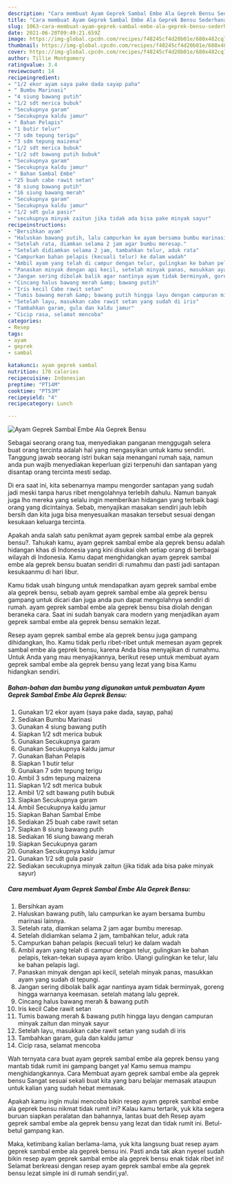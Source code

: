```yaml
---
description: "Cara membuat Ayam Geprek Sambal Embe Ala Geprek Bensu Sederhana Untuk Jualan"
title: "Cara membuat Ayam Geprek Sambal Embe Ala Geprek Bensu Sederhana Untuk Jualan"
slug: 1063-cara-membuat-ayam-geprek-sambal-embe-ala-geprek-bensu-sederhana-untuk-jualan
date: 2021-06-20T09:49:21.659Z
image: https://img-global.cpcdn.com/recipes/f48245cf4d20b01e/680x482cq70/ayam-geprek-sambal-embe-ala-geprek-bensu-foto-resep-utama.jpg
thumbnail: https://img-global.cpcdn.com/recipes/f48245cf4d20b01e/680x482cq70/ayam-geprek-sambal-embe-ala-geprek-bensu-foto-resep-utama.jpg
cover: https://img-global.cpcdn.com/recipes/f48245cf4d20b01e/680x482cq70/ayam-geprek-sambal-embe-ala-geprek-bensu-foto-resep-utama.jpg
author: Tillie Montgomery
ratingvalue: 3.4
reviewcount: 14
recipeingredient:
- "1/2 ekor ayam saya pake dada sayap paha"
- " Bumbu Marinasi"
- "4 siung bawang putih"
- "1/2 sdt merica bubuk"
- "Secukupnya garam"
- "Secukupnya kaldu jamur"
- " Bahan Pelapis"
- "1 butir telur"
- "7 sdm tepung terigu"
- "3 sdm tepung maizena"
- "1/2 sdt merica bubuk"
- "1/2 sdt bawang putih bubuk"
- "Secukupnya garam"
- "Secukupnya kaldu jamur"
- " Bahan Sambal Embe"
- "25 buah cabe rawit setan"
- "8 siung bawang putih"
- "16 siung bawang merah"
- "Secukupnya garam"
- "Secukupnya kaldu jamur"
- "1/2 sdt gula pasir"
- "secukupnya minyak zaitun jika tidak ada bisa pake minyak sayur"
recipeinstructions:
- "Bersihkan ayam"
- "Haluskan bawang putih, lalu campurkan ke ayam bersama bumbu marinasi lainnya."
- "Setelah rata, diamkan selama 2 jam agar bumbu meresap."
- "Setelah didiamkan selama 2 jam, tambahkan telur, aduk rata"
- "Campurkan bahan pelapis (kecuali telur) ke dalam wadah"
- "Ambil ayam yang telah di campur dengan telur, gulingkan ke bahan pelapis, tekan-tekan supaya ayam kribo. Ulangi gulingkan ke telur, lalu ke bahan pelapis lagi."
- "Panaskan minyak dengan api kecil, setelah minyak panas, masukkan ayam yang sudah di tepungi."
- "Jangan sering dibolak balik agar nantinya ayam tidak berminyak, goreng hingga warnanya keemasan. setelah matang lalu geprek."
- "Cincang halus bawang merah &amp; bawang putih"
- "Iris kecil Cabe rawit setan"
- "Tumis bawang merah &amp; bawang putih hingga layu dengan campuran minyak zaitun dan minyak sayur"
- "Setelah layu, masukkan cabe rawit setan yang sudah di iris"
- "Tambahkan garam, gula dan kaldu jamur"
- "Cicip rasa, selamat mencoba"
categories:
- Resep
tags:
- ayam
- geprek
- sambal

katakunci: ayam geprek sambal 
nutrition: 170 calories
recipecuisine: Indonesian
preptime: "PT14M"
cooktime: "PT53M"
recipeyield: "4"
recipecategory: Lunch

---
```



![Ayam Geprek Sambal Embe Ala Geprek Bensu](https://img-global.cpcdn.com/recipes/f48245cf4d20b01e/680x482cq70/ayam-geprek-sambal-embe-ala-geprek-bensu-foto-resep-utama.jpg)

Sebagai seorang orang tua, menyediakan panganan menggugah selera buat orang tercinta adalah hal yang mengasyikan untuk kamu sendiri. Tanggung jawab seorang istri bukan saja menangani rumah saja, namun anda pun wajib menyediakan keperluan gizi terpenuhi dan santapan yang disantap orang tercinta mesti sedap.

Di era  saat ini, kita sebenarnya mampu mengorder santapan yang sudah jadi meski tanpa harus ribet mengolahnya terlebih dahulu. Namun banyak juga lho mereka yang selalu ingin memberikan hidangan yang terbaik bagi orang yang dicintainya. Sebab, menyajikan masakan sendiri jauh lebih bersih dan kita juga bisa menyesuaikan masakan tersebut sesuai dengan kesukaan keluarga tercinta. 



Apakah anda salah satu penikmat ayam geprek sambal embe ala geprek bensu?. Tahukah kamu, ayam geprek sambal embe ala geprek bensu adalah hidangan khas di Indonesia yang kini disukai oleh setiap orang di berbagai wilayah di Indonesia. Kamu dapat menghidangkan ayam geprek sambal embe ala geprek bensu buatan sendiri di rumahmu dan pasti jadi santapan kesukaanmu di hari libur.

Kamu tidak usah bingung untuk mendapatkan ayam geprek sambal embe ala geprek bensu, sebab ayam geprek sambal embe ala geprek bensu gampang untuk dicari dan juga anda pun dapat mengolahnya sendiri di rumah. ayam geprek sambal embe ala geprek bensu bisa diolah dengan beraneka cara. Saat ini sudah banyak cara modern yang menjadikan ayam geprek sambal embe ala geprek bensu semakin lezat.

Resep ayam geprek sambal embe ala geprek bensu juga gampang dihidangkan, lho. Kamu tidak perlu ribet-ribet untuk memesan ayam geprek sambal embe ala geprek bensu, karena Anda bisa menyajikan di rumahmu. Untuk Anda yang mau menyajikannya, berikut resep untuk membuat ayam geprek sambal embe ala geprek bensu yang lezat yang bisa Kamu hidangkan sendiri.

<!--inarticleads1-->

##### Bahan-bahan dan bumbu yang digunakan untuk pembuatan Ayam Geprek Sambal Embe Ala Geprek Bensu:

1. Gunakan 1/2 ekor ayam (saya pake dada, sayap, paha)
1. Sediakan  Bumbu Marinasi
1. Gunakan 4 siung bawang putih
1. Siapkan 1/2 sdt merica bubuk
1. Gunakan Secukupnya garam
1. Gunakan Secukupnya kaldu jamur
1. Gunakan  Bahan Pelapis
1. Siapkan 1 butir telur
1. Gunakan 7 sdm tepung terigu
1. Ambil 3 sdm tepung maizena
1. Siapkan 1/2 sdt merica bubuk
1. Ambil 1/2 sdt bawang putih bubuk
1. Siapkan Secukupnya garam
1. Ambil Secukupnya kaldu jamur
1. Siapkan  Bahan Sambal Embe
1. Sediakan 25 buah cabe rawit setan
1. Siapkan 8 siung bawang putih
1. Sediakan 16 siung bawang merah
1. Siapkan Secukupnya garam
1. Gunakan Secukupnya kaldu jamur
1. Gunakan 1/2 sdt gula pasir
1. Sediakan secukupnya minyak zaitun (jika tidak ada bisa pake minyak sayur)




<!--inarticleads2-->

##### Cara membuat Ayam Geprek Sambal Embe Ala Geprek Bensu:

1. Bersihkan ayam
1. Haluskan bawang putih, lalu campurkan ke ayam bersama bumbu marinasi lainnya.
1. Setelah rata, diamkan selama 2 jam agar bumbu meresap.
1. Setelah didiamkan selama 2 jam, tambahkan telur, aduk rata
1. Campurkan bahan pelapis (kecuali telur) ke dalam wadah
1. Ambil ayam yang telah di campur dengan telur, gulingkan ke bahan pelapis, tekan-tekan supaya ayam kribo. Ulangi gulingkan ke telur, lalu ke bahan pelapis lagi.
1. Panaskan minyak dengan api kecil, setelah minyak panas, masukkan ayam yang sudah di tepungi.
1. Jangan sering dibolak balik agar nantinya ayam tidak berminyak, goreng hingga warnanya keemasan. setelah matang lalu geprek.
1. Cincang halus bawang merah &amp; bawang putih
1. Iris kecil Cabe rawit setan
1. Tumis bawang merah &amp; bawang putih hingga layu dengan campuran minyak zaitun dan minyak sayur
1. Setelah layu, masukkan cabe rawit setan yang sudah di iris
1. Tambahkan garam, gula dan kaldu jamur
1. Cicip rasa, selamat mencoba




Wah ternyata cara buat ayam geprek sambal embe ala geprek bensu yang mantab tidak rumit ini gampang banget ya! Kamu semua mampu menghidangkannya. Cara Membuat ayam geprek sambal embe ala geprek bensu Sangat sesuai sekali buat kita yang baru belajar memasak ataupun untuk kalian yang sudah hebat memasak.

Apakah kamu ingin mulai mencoba bikin resep ayam geprek sambal embe ala geprek bensu nikmat tidak rumit ini? Kalau kamu tertarik, yuk kita segera buruan siapkan peralatan dan bahannya, lantas buat deh Resep ayam geprek sambal embe ala geprek bensu yang lezat dan tidak rumit ini. Betul-betul gampang kan. 

Maka, ketimbang kalian berlama-lama, yuk kita langsung buat resep ayam geprek sambal embe ala geprek bensu ini. Pasti anda tak akan nyesel sudah bikin resep ayam geprek sambal embe ala geprek bensu enak tidak ribet ini! Selamat berkreasi dengan resep ayam geprek sambal embe ala geprek bensu lezat simple ini di rumah sendiri,ya!.

